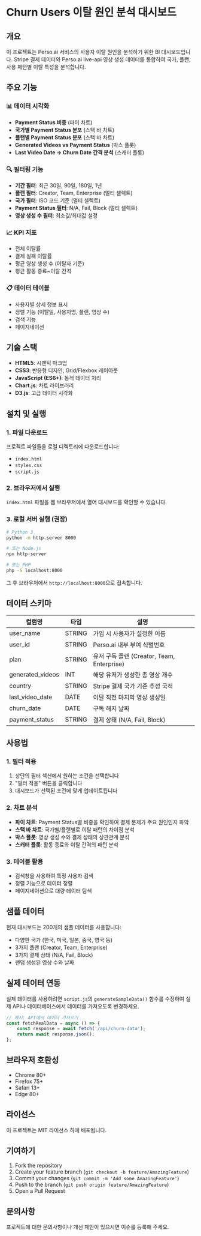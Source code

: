 # Churn Users 이탈 원인 분석 대시보드

## 개요

이 프로젝트는 Perso.ai 서비스의 사용자 이탈 원인을 분석하기 위한 BI 대시보드입니다. Stripe 결제 데이터와 Perso.ai live-api 영상 생성 데이터를 통합하여 국가, 플랜, 사용 패턴별 이탈 특성을 분석합니다.

## 주요 기능

### 📊 데이터 시각화
- **Payment Status 비중** (파이 차트)
- **국가별 Payment Status 분포** (스택 바 차트)
- **플랜별 Payment Status 분포** (스택 바 차트)
- **Generated Videos vs Payment Status** (박스 플롯)
- **Last Video Date → Churn Date 간격 분석** (스캐터 플롯)

### 🔍 필터링 기능
- **기간 필터**: 최근 30일, 90일, 180일, 1년
- **플랜 필터**: Creator, Team, Enterprise (멀티 셀렉트)
- **국가 필터**: ISO 코드 기준 (멀티 셀렉트)
- **Payment Status 필터**: N/A, Fail, Block (멀티 셀렉트)
- **영상 생성 수 필터**: 최소값/최대값 설정

### 📈 KPI 지표
- 전체 이탈률
- 결제 실패 이탈률
- 평균 영상 생성 수 (이탈자 기준)
- 평균 활동 종료~이탈 간격

### 📋 데이터 테이블
- 사용자별 상세 정보 표시
- 정렬 기능 (이탈일, 사용자명, 플랜, 영상 수)
- 검색 기능
- 페이지네이션

## 기술 스택

- **HTML5**: 시맨틱 마크업
- **CSS3**: 반응형 디자인, Grid/Flexbox 레이아웃
- **JavaScript (ES6+)**: 동적 데이터 처리
- **Chart.js**: 차트 라이브러리
- **D3.js**: 고급 데이터 시각화

## 설치 및 실행

### 1. 파일 다운로드
프로젝트 파일들을 로컬 디렉토리에 다운로드합니다:
- `index.html`
- `styles.css`
- `script.js`

### 2. 브라우저에서 실행
`index.html` 파일을 웹 브라우저에서 열어 대시보드를 확인할 수 있습니다.

### 3. 로컬 서버 실행 (권장)
```bash
# Python 3
python -m http.server 8000

# 또는 Node.js
npx http-server

# 또는 PHP
php -S localhost:8000
```

그 후 브라우저에서 `http://localhost:8000`으로 접속합니다.

## 데이터 스키마

| 컬럼명 | 타입 | 설명 |
|--------|------|------|
| user_name | STRING | 가입 시 사용자가 설정한 이름 |
| user_id | STRING | Perso.ai 내부 부여 식별번호 |
| plan | STRING | 유저 구독 플랜 (Creator, Team, Enterprise) |
| generated_videos | INT | 해당 유저가 생성한 총 영상 개수 |
| country | STRING | Stripe 결제 국가 기준 추정 국적 |
| last_video_date | DATE | 이탈 직전 마지막 영상 생성일 |
| churn_date | DATE | 구독 해지 날짜 |
| payment_status | STRING | 결제 상태 (N/A, Fail, Block) |

## 사용법

### 1. 필터 적용
1. 상단의 필터 섹션에서 원하는 조건을 선택합니다
2. "필터 적용" 버튼을 클릭합니다
3. 대시보드가 선택된 조건에 맞게 업데이트됩니다

### 2. 차트 분석
- **파이 차트**: Payment Status별 비중을 확인하여 결제 문제가 주요 원인인지 파악
- **스택 바 차트**: 국가별/플랜별로 이탈 패턴의 차이점 분석
- **박스 플롯**: 영상 생성 수와 결제 상태의 상관관계 분석
- **스캐터 플롯**: 활동 종료와 이탈 간격의 패턴 분석

### 3. 테이블 활용
- 검색창을 사용하여 특정 사용자 검색
- 정렬 기능으로 데이터 정렬
- 페이지네이션으로 대량 데이터 탐색

## 샘플 데이터

현재 대시보드는 200개의 샘플 데이터를 사용합니다:
- 다양한 국가 (한국, 미국, 일본, 중국, 영국 등)
- 3가지 플랜 (Creator, Team, Enterprise)
- 3가지 결제 상태 (N/A, Fail, Block)
- 랜덤 생성된 영상 수와 날짜

## 실제 데이터 연동

실제 데이터를 사용하려면 `script.js`의 `generateSampleData()` 함수를 수정하여 실제 API나 데이터베이스에서 데이터를 가져오도록 변경하세요.

```javascript
// 예시: API에서 데이터 가져오기
const fetchRealData = async () => {
    const response = await fetch('/api/churn-data');
    return await response.json();
};
```

## 브라우저 호환성

- Chrome 80+
- Firefox 75+
- Safari 13+
- Edge 80+

## 라이선스

이 프로젝트는 MIT 라이선스 하에 배포됩니다.

## 기여하기

1. Fork the repository
2. Create your feature branch (`git checkout -b feature/AmazingFeature`)
3. Commit your changes (`git commit -m 'Add some AmazingFeature'`)
4. Push to the branch (`git push origin feature/AmazingFeature`)
5. Open a Pull Request

## 문의사항

프로젝트에 대한 문의사항이나 개선 제안이 있으시면 이슈를 등록해 주세요. 